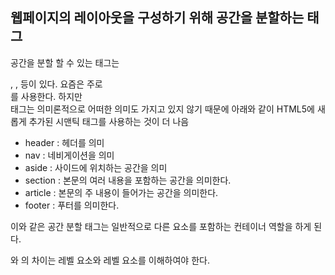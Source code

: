 ## 웹페이지의 레이아웃을 구성하기 위해 공간을 분할하는 태그

공간을 분할 할 수 있는 태그는 <div>, <span>, <table> 등이 있다. 요즘은 주로 <div>를 사용한다.
하지만 <div>태그는 의미론적으로 어떠한 의미도 가지고 있지 않기 때문에 아래와 같이 HTML5에 새롭게 추가된 시맨틱 태그를 사용하는 것이 더 나음

+ header : 헤더를 의미
+ nav : 네비게이션을 의미
+ aside : 사이드에 위치하는 공간을 의미
+ section : 본문의 여러 내용을 포함하는 공간을 의미한다.
+ article : 본문의 주 내용이 들어가는 공간을 의미한다.
+ footer : 푸터를 의미한다.

이와 같은 공간 분할 태그는 일반적으로 다른 요소를 포함하는 컨테이너 역할을 하게 된다.

<div>와 <span>의 차이는 <block> 레벨 요소와 <inline> 레벨 요소를 이해하여야 한다.